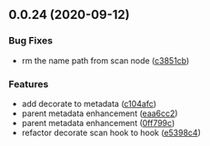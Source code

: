 ## 0.0.24 (2020-09-12)


### Bug Fixes

* rm the name path from scan node ([c3851cb](https://github.com/augejs/provider-scanner/commit/c3851cbaa82410f0df3eb5029b0d4348e62289d9))


### Features

* add decorate to metadata ([c104afc](https://github.com/augejs/provider-scanner/commit/c104afc1b23e55c0ec45bd2e7f5f6b73d24d8093))
* parent metadata enhancement ([eaa6cc2](https://github.com/augejs/provider-scanner/commit/eaa6cc2053fb52005993c73b5e578e7aee76dbff))
* parent metadata enhancement ([0ff799c](https://github.com/augejs/provider-scanner/commit/0ff799c062813261510dbec97d52992d86878e24))
* refactor  decorate scan hook to hook ([e5398c4](https://github.com/augejs/provider-scanner/commit/e5398c485874b65d61e118dce95c336ce62b7c87))



